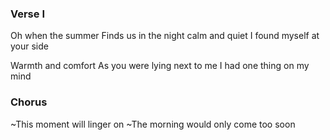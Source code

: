 ### Verse I
Oh when the summer
Finds us in the night calm and quiet
I found myself at your side

Warmth and comfort
As you were lying next to me
I had one thing on my mind

### Chorus
~This moment will linger on
~The morning would only come too soon
